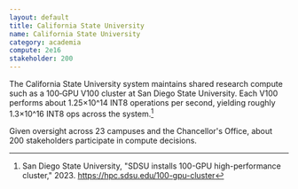 ```yaml
---
layout: default
title: California State University
name: California State University
category: academia
compute: 2e16
stakeholder: 200
---
```


The California State University system maintains shared research compute such as a 100‑GPU V100 cluster at San Diego State University. Each V100 performs about 1.25×10^14 INT8 operations per second, yielding roughly 1.3×10^16 INT8 ops across the system.[^1]

Given oversight across 23 campuses and the Chancellor's Office, about 200 stakeholders participate in compute decisions.

[^1]: San Diego State University, "SDSU installs 100-GPU high-performance cluster," 2023. <https://hpc.sdsu.edu/100-gpu-cluster>
